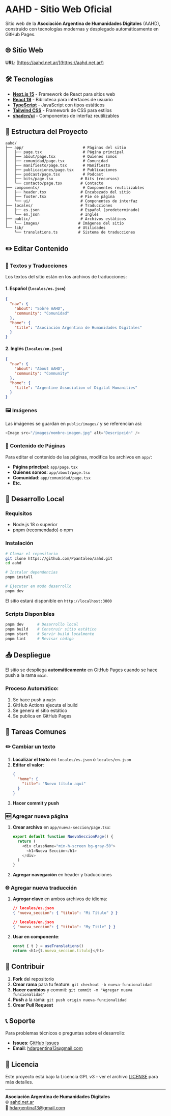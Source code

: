# AAHD - Sitio Web Oficial

Sitio web de la **Asociación Argentina de Humanidades Digitales** (AAHD), construido con tecnologías modernas y desplegado automáticamente en GitHub Pages.

## 🌐 Sitio Web

**URL**: [https://aahd.net.ar/](https://aahd.net.ar/)

## 🛠️ Tecnologías

- **[Next.js 15](https://nextjs.org/)** - Framework de React para sitios web
- **[React 19](https://react.dev/)** - Biblioteca para interfaces de usuario
- **[TypeScript](https://www.typescriptlang.org/)** - JavaScript con tipos estáticos
- **[Tailwind CSS](https://tailwindcss.com/)** - Framework de CSS para estilos
- **[shadcn/ui](https://ui.shadcn.com/)** - Componentes de interfaz reutilizables

## 📁 Estructura del Proyecto

```
aahd/
├── app/                          # Páginas del sitio
│   ├── page.tsx                  # Página principal
│   ├── about/page.tsx            # Quienes somos
│   ├── comunidad/page.tsx        # Comunidad
│   ├── manifiesto/page.tsx       # Manifiesto
│   ├── publicaciones/page.tsx    # Publicaciones
│   ├── podcast/page.tsx          # Podcast
│   ├── bits/page.tsx            # Bits (recursos)
│   └── contacto/page.tsx        # Contacto
├── components/                   # Componentes reutilizables
│   ├── header.tsx               # Encabezado del sitio
│   ├── footer.tsx               # Pie de página
│   └── ui/                      # Componentes de interfaz
├── locales/                     # Traducciones
│   ├── es.json                  # Español (predeterminado)
│   └── en.json                  # Inglés
├── public/                      # Archivos estáticos
│   └── images/                 # Imágenes del sitio
└── lib/                        # Utilidades
    └── translations.ts         # Sistema de traducciones
```

## ✏️ Editar Contenido

### 📝 Textos y Traducciones

Los textos del sitio están en los archivos de traducciones:

#### **1. Español** (`locales/es.json`)
```json
{
  "nav": {
    "about": "Sobre AAHD",
    "community": "Comunidad"
  },
  "home": {
    "title": "Asociación Argentina de Humanidades Digitales"
  }
}
```

#### **2. Inglés** (`locales/en.json`)
```json
{
  "nav": {
    "about": "About AAHD",
    "community": "Community"
  },
  "home": {
    "title": "Argentine Association of Digital Humanities"
  }
}
```

### 🖼️ Imágenes

Las imágenes se guardan en `public/images/` y se referencian así:
```typescript
<Image src="/images/nombre-imagen.jpg" alt="Descripción" />
```

### 📄 Contenido de Páginas

Para editar el contenido de las páginas, modifica los archivos en `app/`:

- **Página principal**: `app/page.tsx`
- **Quienes somos**: `app/about/page.tsx`
- **Comunidad**: `app/comunidad/page.tsx`
- **Etc.**

## 🚀 Desarrollo Local

### Requisitos
- Node.js 18 o superior
- pnpm (recomendado) o npm

### Instalación
```bash
# Clonar el repositorio
git clone https://github.com/Ppantaleo/aahd.git
cd aahd

# Instalar dependencias
pnpm install

# Ejecutar en modo desarrollo
pnpm dev
```

El sitio estará disponible en `http://localhost:3000`

### Scripts Disponibles
```bash
pnpm dev      # Desarrollo local
pnpm build    # Construir sitio estático
pnpm start    # Servir build localmente
pnpm lint     # Revisar código
```

## 📤 Despliegue

El sitio se despliega **automáticamente** en GitHub Pages cuando se hace push a la rama `main`.

### Proceso Automático:
1. Se hace push a `main`
2. GitHub Actions ejecuta el build
3. Se genera el sitio estático
4. Se publica en GitHub Pages

## 🔧 Tareas Comunes

### ✏️ Cambiar un texto

1. **Localizar el texto** en `locales/es.json` o `locales/en.json`
2. **Editar el valor**:
   ```json
   {
     "home": {
       "title": "Nuevo título aquí"
     }
   }
   ```
3. **Hacer commit y push**

### 🆕 Agregar nueva página

1. **Crear archivo** en `app/nueva-seccion/page.tsx`:
   ```typescript
   export default function NuevaSeccionPage() {
     return (
       <div className="min-h-screen bg-gray-50">
         <h1>Nueva Sección</h1>
       </div>
     )
   }
   ```

2. **Agregar navegación** en header y traducciones

### 🌐 Agregar nueva traducción

1. **Agregar clave** en ambos archivos de idioma:
   ```json
   // locales/es.json
   { "nueva_seccion": { "titulo": "Mi Título" } }
   
   // locales/en.json  
   { "nueva_seccion": { "titulo": "My Title" } }
   ```

2. **Usar en componente**:
   ```typescript
   const { t } = useTranslations()
   return <h1>{t.nueva_seccion.titulo}</h1>
   ```

## 🤝 Contribuir

1. **Fork** del repositorio
2. **Crear rama** para tu feature: `git checkout -b nueva-funcionalidad`
3. **Hacer cambios** y commit: `git commit -m "Agregar nueva funcionalidad"`
4. **Push** a la rama: `git push origin nueva-funcionalidad`
5. **Crear Pull Request**

## 📞 Soporte

Para problemas técnicos o preguntas sobre el desarrollo:
- **Issues**: [GitHub Issues](https://github.com/Ppantaleo/aahd/issues)
- **Email**: hdargentina13@gmail.com

## 📄 Licencia

Este proyecto está bajo la Licencia GPL v3 - ver el archivo [LICENSE](LICENSE) para más detalles.

---

**Asociación Argentina de Humanidades Digitales**  
🌐 [aahd.net.ar](https://aahd-argentina.github.io/aahd/)  
📧 [hdargentina13@gmail.com](mailto:hdargentina13@gmail.com)